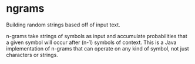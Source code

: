 # ngrams
Building random strings based off of input text.

n-grams take strings of symbols as input and accumulate probabilities that a given symbol will occur after (n-1) symbols of context. This is a Java implementation of n-grams that can operate on any kind of symbol, not just characters or strings.
